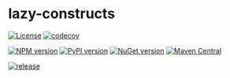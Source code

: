 # lazy-constructs

[![License](https://img.shields.io/badge/License-Apache%202.0-yellowgreen.svg)](https://opensource.org/licenses/Apache-2.0)
[![codecov](https://codecov.io/gh/lazinessdevs/lazy-constructs/branch/main/graph/badge.svg?token=U1R3MKJWJO)](https://codecov.io/gh/lazinessdevs/lazy-constructs)

[![NPM version](https://img.shields.io/npm/v/lazy-constructs?label=pypi%20package&color=brightgreen)](https://badge.fury.io/js/lazy-constructs)
[![PyPI version](https://img.shields.io/pypi/v/lazy-constructs?label=pypi%20package&color=brightgreen)](https://badge.fury.io/py/lazy-constructs)
[![NuGet version](https://img.shields.io/nuget/v/LazyConstructs?label=nuget%20package&color=brightgreen)](https://badge.fury.io/nu/LazyConstructs)
[![Maven Central](https://img.shields.io/maven-central/v/com.lazinessdevs/lazyconstructs.svg?label=maven%20central&color=brightgreen)](https://search.maven.org/search?q=g:%22com.lazinessdevs%22%20AND%20a:%22lazy-constructs%22)

[![release](https://github.com/lazinessdevs/lazy-constructs/actions/workflows/release.yml/badge.svg)](https://github.com/lazinessdevs/lazy-constructs/actions/workflows/release.yml)
